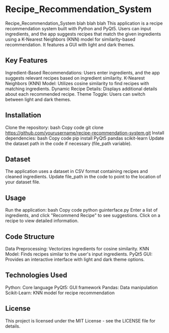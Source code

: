 # Recipe_Recommendation_System
Recipe_Recommendation_System blah blah blah
This application is a recipe recommendation system built with Python and PyQt5. Users can input ingredients, and the app suggests recipes that match the given ingredients using a K-Nearest Neighbors (KNN) model for similarity-based recommendation. It features a GUI with light and dark themes.

## Key Features
Ingredient-Based Recommendations: Users enter ingredients, and the app suggests relevant recipes based on ingredient similarity.
K-Nearest Neighbors (KNN) Model: Utilizes cosine similarity to find recipes with matching ingredients.
Dynamic Recipe Details: Displays additional details about each recommended recipe.
Theme Toggle: Users can switch between light and dark themes.
## Installation
Clone the repository:
bash
Copy code
git clone https://github.com/yourusername/recipe-recommendation-system.git
Install dependencies:
bash
Copy code
pip install PyQt5 pandas scikit-learn
Update the dataset path in the code if necessary (file_path variable).
## Dataset
The application uses a dataset in CSV format containing recipes and cleaned ingredients.
Update file_path in the code to point to the location of your dataset file.
## Usage
Run the application:
bash
Copy code
python guinterface.py
Enter a list of ingredients, and click "Recommend Recipe" to see suggestions.
Click on a recipe to view detailed information.
## Code Structure
Data Preprocessing: Vectorizes ingredients for cosine similarity.
KNN Model: Finds recipes similar to the user's input ingredients.
PyQt5 GUI: Provides an interactive interface with light and dark theme options.
## Technologies Used
Python: Core language
PyQt5: GUI framework
Pandas: Data manipulation
Scikit-Learn: KNN model for recipe recommendation
## License
This project is licensed under the MIT License - see the LICENSE file for details.
